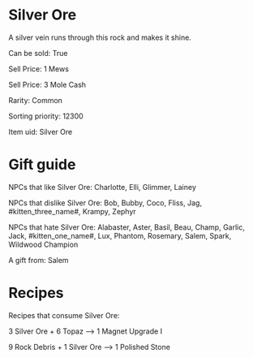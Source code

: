 # Silver Ore

A silver vein runs through this rock and makes it shine.

Can be sold: True

Sell Price: 1 Mews

Sell Price: 3 Mole Cash

Rarity: Common

Sorting priority: 12300

Item uid: Silver Ore

# Gift guide

NPCs that like Silver Ore: Charlotte, Elli, Glimmer, Lainey

NPCs that dislike Silver Ore: Bob, Bubby, Coco, Fliss, Jag, #kitten_three_name#, Krampy, Zephyr

NPCs that hate Silver Ore: Alabaster, Aster, Basil, Beau, Champ, Garlic, Jack, #kitten_one_name#, Lux, Phantom, Rosemary, Salem, Spark, Wildwood Champion

A gift from: Salem

# Recipes

Recipes that consume Silver Ore:

3 Silver Ore + 6 Topaz --> 1 Magnet Upgrade I

9 Rock Debris + 1 Silver Ore --> 1 Polished Stone
